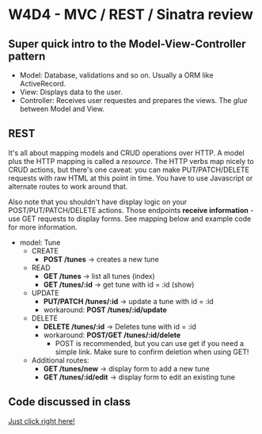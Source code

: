 # W4D4 - MVC / REST / Sinatra review

## Super quick intro to the Model-View-Controller pattern

* Model: Database, validations and so on. Usually a ORM like ActiveRecord.
* View: Displays data to the user.
* Controller: Receives user requestes and prepares the views. The _glue_ between Model and View.

## REST

It's all about mapping models and CRUD operations over HTTP. A model plus the HTTP mapping is called a _resource_. The HTTP verbs map nicely to CRUD actions, but there's one caveat: you can make PUT/PATCH/DELETE requests with raw HTML at this point in time. You have to use Javascript or alternate routes to work around that.

Also note that you shouldn't have display logic on your POST/PUT/PATCH/DELETE actions. Those endpoints **receive information** - use GET requests to display forms. See mapping below and example code for more information.

* model: Tune
    - CREATE
        + **POST /tunes** -> creates a new tune
    - READ
        + **GET /tunes** -> list all tunes (index)
        + **GET /tunes/:id** -> get tune with id = :id (show)
    - UPDATE
        + **PUT/PATCH /tunes/:id** -> update a tune with id = :id
        + workaround: **POST /tunes/:id/update**
    - DELETE
        + **DELETE /tunes/:id** -> Deletes tune with id = :id
        + workaround: **POST/GET /tunes/:id/delete**
            * POST is recommended, but you can use get if you need a simple link. Make sure to confirm deletion when using GET!
    - Additional routes:
        + **GET /tunes/new** -> display form to add a new tune
        + **GET /tunes/:id/edit** -> display form to edit an existing tune

## Code discussed in class

[Just click right here!](https://www.dropbox.com/s/cilbnrs4fed9vpx/w4d4-rest-sinatra.tgz?dl=1)
